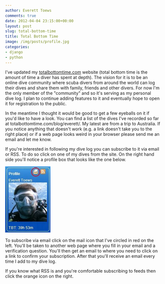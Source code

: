```yaml
---
author: Everett Toews
comments: true
date: 2012-04-04 23:15:00+00:00
layout: post
slug: total-bottom-time
title: Total Bottom Time
image: /img/posts/profile.jpg
categories:
- django
- python
---
```


I've updated my [totalbottomtime.com](http://totalbottomtime.com/) website (total bottom time is the amount of time a diver has spent at depth). The vision for it is to be an online dive community where scuba divers from around the world can log their dives and share them with family, friends and other divers. For now I'm the only member of the "community" and so it's serving as my personal dive log. I plan to continue adding features to it and eventually hope to open it for registration to the public.

<!--more-->

In the meantime I thought it would be good to get a few eyeballs on it if you'd like to have a look. You can find a list of the dives I've recorded so far at totalbottomtime.com/blog/everett/. My latest are from a trip to Australia. If you notice anything that doesn't work (e.g. a link doesn't take you to the right place) or if a web page looks weird in your browser please send me an email and let me know.

If you're interested in following my dive log you can subscribe to it via email or RSS. To do so click on one of my dives from the site. On the right hand side you'll notice a profile box that looks like the one below.

<div class="img-center"><img src="/img/posts/profile.jpg"/></div>

To subscribe via email click on the mail icon that I've circled in red on the left. You'll be taken to another web page where you fill in your email and a verification question. You'll then get an email to where you need to click on a link to confirm your subscription. After that you'll receive an email every time I add to my dive log.

If you know what RSS is and you're comfortable subscribing to feeds then click the orange icon on the right.
